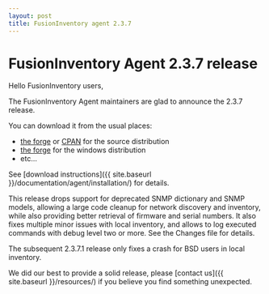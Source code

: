 ```yaml
---
layout: post
title: FusionInventory agent 2.3.7
---
```


# FusionInventory Agent 2.3.7 release

Hello FusionInventory users,

The FusionInventory Agent maintainers are glad to announce the 2.3.7 release.

You can download it from the usual places:

* [the forge](http://forge.fusioninventory.org/projects/fusioninventory-agent/files) or [CPAN](https://metacpan.org/release/FusionInventory-Agent) for the source distribution
* [the forge](http://forge.fusioninventory.org/projects/fusioninventory-agent-windows-installer/files) for the windows distribution
* etc...

See [download instructions]({{ site.baseurl }}/documentation/agent/installation/) for details.

This release drops support for deprecated SNMP dictionary and SNMP models,
allowing a large code cleanup for network discovery and inventory, while
also providing better retrieval of firmware and serial numbers. It also fixes
multiple minor issues with local inventory, and allows to log executed commands
with debug level two or more. See the Changes file for details.

The subsequent 2.3.7.1 release only fixes a crash for BSD users in local
inventory.

We did our best to provide a solid release, please [contact us]({{ site.baseurl }}/resources/) if
you believe you find something unexpected.
